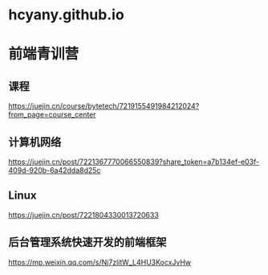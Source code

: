 # hcyany.github.io
# 前端青训营
## 课程
https://juejin.cn/course/bytetech/7219155491984212024?from_page=course_center
## 计算机网络
https://juejin.cn/post/7221367770066550839?share_token=a7b134ef-e03f-409d-920b-6a42dda8d25c

## Linux
https://juejin.cn/post/7221804330013720633

## 后台管理系统快速开发的前端框架
https://mp.weixin.qq.com/s/Nj7zlitW_L4HU3KocxJvHw
